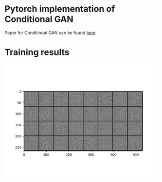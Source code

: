 # Pytorch implementation of Conditional GAN
Paper for Conditinoal GAN can be found [here](https://arxiv.org/pdf/1411.1784.pdf)

# Training results
![results](./result_images/train_results.gif)

